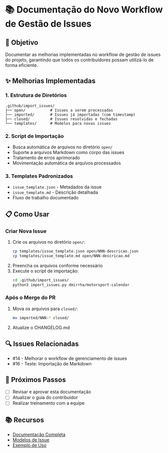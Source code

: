 # 📚 Documentação do Novo Workflow de Gestão de Issues

## 🎯 Objetivo
Documentar as melhorias implementadas no workflow de gestão de issues do projeto, garantindo que todos os contribuidores possam utilizá-lo de forma eficiente.

## ✨ Melhorias Implementadas

### 1. Estrutura de Diretórios
```
.github/import_issues/
├── open/           # Issues a serem processadas
├── imported/       # Issues já importadas (com timestamp)
├── closed/         # Issues resolvidas e fechadas
└── templates/      # Modelos para novas issues
```

### 2. Script de Importação
- Busca automática de arquivos no diretório `open/`
- Suporte a arquivos Markdown como corpo das issues
- Tratamento de erros aprimorado
- Movimentação automática de arquivos processados

### 3. Templates Padronizados
- `issue_template.json` - Metadados da issue
- `issue_template.md` - Descrição detalhada
- Fluxo de trabalho documentado

## 📋 Como Usar

### Criar Nova Issue
1. Crie os arquivos no diretório `open/`:
   ```bash
   cp templates/issue_template.json open/NNN-descricao.json
   cp templates/issue_template.md open/NNN-descricao.md
   ```
2. Preencha os arquivos conforme necessário
3. Execute o script de importação:
   ```bash
   cd .github/import_issues/
   python3 import_issues.py dmirrha/motorsport-calendar
   ```

### Após o Merge do PR
1. Mova os arquivos para `closed/`:
   ```bash
   mv imported/NNN-* closed/
   ```
2. Atualize o CHANGELOG.md

## 🔍 Issues Relacionadas
- #14 - Melhorar o workflow de gerenciamento de issues
- #16 - Teste: Importação de Markdown

## 📅 Próximos Passos
- [ ] Revisar e aprovar esta documentação
- [ ] Atualizar o guia do contribuidor
- [ ] Realizar treinamento com a equipe

## 📚 Recursos
- [Documentação Completa](.github/import_issues/README.md)
- [Modelos de Issue](.github/import_issues/templates/)
- [Exemplo de Uso](#)
